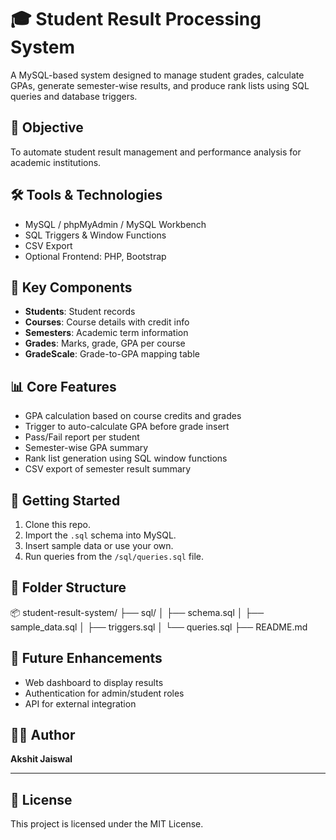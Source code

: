 # 🎓 Student Result Processing System

A MySQL-based system designed to manage student grades, calculate GPAs, generate semester-wise results, and produce rank lists using SQL queries and database triggers.

## 🧩 Objective

To automate student result management and performance analysis for academic institutions.

## 🛠️ Tools & Technologies

- MySQL / phpMyAdmin / MySQL Workbench
- SQL Triggers & Window Functions
- CSV Export
- Optional Frontend: PHP, Bootstrap

## 📐 Key Components

- **Students**: Student records
- **Courses**: Course details with credit info
- **Semesters**: Academic term information
- **Grades**: Marks, grade, GPA per course
- **GradeScale**: Grade-to-GPA mapping table

## 📊 Core Features

- GPA calculation based on course credits and grades
- Trigger to auto-calculate GPA before grade insert
- Pass/Fail report per student
- Semester-wise GPA summary
- Rank list generation using SQL window functions
- CSV export of semester result summary

## 🚀 Getting Started

1. Clone this repo.
2. Import the `.sql` schema into MySQL.
3. Insert sample data or use your own.
4. Run queries from the `/sql/queries.sql` file.

## 📁 Folder Structure

📦 student-result-system/
├── sql/
│ ├── schema.sql
│ ├── sample_data.sql
│ ├── triggers.sql
│ └── queries.sql
├── README.md


## 📌 Future Enhancements

- Web dashboard to display results
- Authentication for admin/student roles
- API for external integration

## 👨‍💻 Author

**Akshit Jaiswal**    

---

## 📄 License

This project is licensed under the MIT License.

